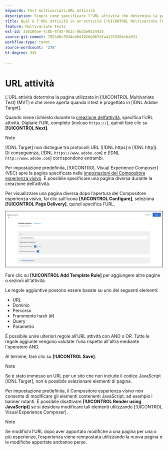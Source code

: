 ```yaml
---
keywords: Test multivariati;URL attività
description: Scopri come specificare l'URL attività che determina la pagina utilizzata nel test e che viene visualizzata quando l'attività [!UICONTROL Multivariate Test] è progettata utilizzando  [!DNL Adobe Target].
title: Qual è l'URL attività in un'attività [!UICONTROL Multivariate Test] (MVT)?
feature: Multivariate Tests
exl-id: 336169ae-7c8b-4fd5-9b1c-0bd3e9524425
source-git-commit: 7853d8c5934e40d1026e067dfa413f520ecba931
workflow-type: tm+mt
source-wordcount: '278'
ht-degree: 34%

---
```


# URL attività

L&#39;URL attività determina la pagina utilizzata in [!UICONTROL Multivariate Test] (MVT) e che viene aperta quando il test è progettato in [!DNL Adobe Target].

Quando viene richiesto durante la [creazione dell’attività](/help/main/c-activities/c-multivariate-testing/t-create-multivariate-test/create-multivariate-test.md), specifica l’URL attività. Digitare l&#39;URL completo (incluso `https://`), quindi fare clic su **[!UICONTROL Next]**.

>[!NOTE]
>
>[!DNL Target] non distingue tra protocolli URL ([!DNL https] e [!DNL http]). Di conseguenza, [!DNL `https://www.adobe.com`] e [!DNL `http://www.adobe.com`] corrispondono entrambi.

Per impostazione predefinita, [!UICONTROL Visual Experience Composer] (VEC) apre la pagina specificata nelle [impostazioni del Compositore esperienza visivo](/help/main/administrating-target/visual-experience-composer-set-up.md). È possibile specificare una pagina diversa durante la creazione dell’attività.

Per visualizzare una pagina diversa dopo l’apertura del Compositore esperienza visivo, fai clic sull’icona **[!UICONTROL Configure]**, seleziona **[!UICONTROL Page Delivery]**, quindi specifica l’URL.

![Finestra di dialogo Consegna pagine](/help/main/c-activities/c-multivariate-testing/t-create-multivariate-test/assets/url-config.png)

Fare clic su **[!UICONTROL Add Template Rule]** per aggiungere altre pagine o sezioni all&#39;attività.

Le regole aggiuntive possono essere basate su uno dei seguenti elementi:

* URL
* Dominio
* Percorso
* Frammento hash (#)
* Query
* Parametro

È possibile unire ulteriori regole all’URL attività con AND o OR. Tutte le regole aggiunte vengono valutate l&#39;una rispetto all&#39;altra mediante l&#39;operatore AND.

Al termine, fare clic su **[!UICONTROL Save]**.

>[!NOTE]
>
>Se è stato immesso un URL per un sito che non include il codice JavaScript [!DNL Target], non è possibile selezionare elementi di pagina.

Per impostazione predefinita, il Compositore esperienza visivo non consente di modificare gli elementi contenenti JavaScript, ad esempio i banner rotanti. È possibile disattivare **[!UICONTROL Render using JavaScript]** se si desidera modificare tali elementi utilizzando [!UICONTROL Visual Experience Composer].

>[!NOTE]
>
>Se modifichi l’URL dopo aver apportato modifiche a una pagina per una o più esperienze, l’esperienza viene reimpostata utilizzando la nuova pagina e le modifiche apportate andranno perse.
